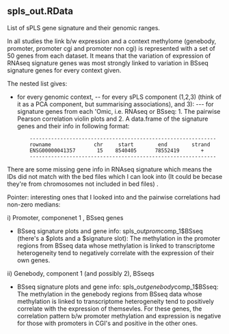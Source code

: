 ## spls_out.RData

List of sPLS gene signature and their genomic ranges.


In all studies the link b/w expression and a context methylome (genebody, promoter, promoter cgi and promoter non cgi) is represented with a set of 50 genes from each dataset. It means that the variation of expression of RNAseq signature genes was most strongly linked to variation in BSseq signature genes for every context given.


The nested list gives: 

  - for every genomic context,
    -- for every sPLS component (1,2,3) (think of it as a PCA component, but summarising associations), and 3):
        --- for signature genes from each 'Omic, i.e. RNAseq or BSseq:
            1. The pairwise Pearson correlation violin plots and 
            2. A data.frame of the signature genes and their info in following format:

            -------------------------------------------------------------
            rowname              chr     start        end        strand
            ENSG00000041357       15    8540405      78552419       +
            -------------------------------------------------------------
            

There are some missing gene info in RNAseq signature which means the IDs did not match with the bed files which I can look into (It could be becase they're from chromosomes not included in bed files) .

Pointer: interesting ones that I looked into and the pairwise correlations had non-zero medians:

i) Promoter, componenet 1 , BSseq genes

* BSseq signature plots and gene info:
spls_out$prom$comp_1$BSseq (there's a $plots and a $signature slot): The methylation in the promoter regions from BSseq data whose methylation is linked to transcriptome heterogeneity tend to negatively correlate with the expression of their own genes.

ii) Genebody, component 1 (and possibly 2), BSseqs

* BSseq signature plots and gene info:
spls_out$genebody$comp_1$BSseq: The  methylation in the genebody regions from BSseq data whose methylation is linked to transcriptome heterogeneity tend to positively correlate with the expression of themsevles. For these genes, the correlation pattern b/w promoter methylation and expression is negative for those with promoters in CGI's and positive in the other ones.
